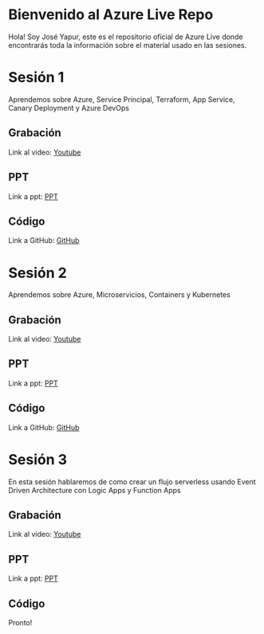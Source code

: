 # Bienvenido al Azure Live Repo

Hola! Soy José Yapur, este es el repositorio oficial de Azure Live donde encontrarás toda la información sobre el material usado en las sesiones.


# Sesión 1

Aprendemos sobre Azure, Service Principal, Terraform, App Service, Canary Deployment y Azure DevOps

## Grabación

Link al video: [Youtube](https://www.youtube.com/watch?v=Eg2qjGsgv3U)

## PPT

Link a ppt: [PPT](https://github.com/jyapurv/azurelive/blob/master/clase1.pdf)
## Código

Link a GitHub: [GitHub](https://github.com/jyapurv/terraform-demo)

# Sesión 2

Aprendemos sobre Azure, Microservicios, Containers y Kubernetes

## Grabación

Link al video: [Youtube](https://www.youtube.com/watch?v=WBjPTxJvHNM)

## PPT

Link a ppt: [PPT](https://github.com/jyapurv/azurelive/blob/master/clase2.pdf)
## Código

Link a GitHub: [GitHub](https://github.com/jyapurv/azure-workshop)
# Sesión 3
En esta sesión hablaremos de como crear un flujo serverless usando Event Driven Architecture con Logic Apps y Function Apps
## Grabación

Link al video: [Youtube](https://www.youtube.com/watch?v=K6hlZ5D25t0)

## PPT

Link a ppt: [PPT](https://github.com/jyapurv/azurelive/blob/master/clase3.pdf)
## Código

Pronto!
